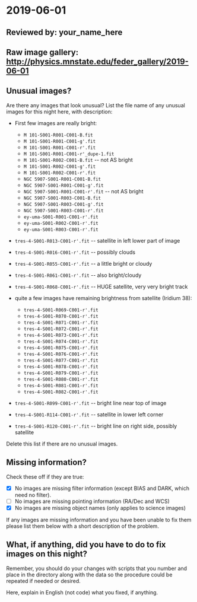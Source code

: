 # 2019-06-01

## Reviewed by:   your_name_here

## Raw image gallery: http://physics.mnstate.edu/feder_gallery/2019-06-01

## Unusual images?

Are there any images that look unusual? List the file name of any unusual images for this night here, with description:

+ First few images are really bright:
   + `M 101-S001-R001-C001-B.fit`
   + `M 101-S001-R001-C001-g'.fit`
   + `M 101-S001-R001-C001-r'.fit`
   + `M 101-S001-R001-C001-r'_dupe-1.fit`
   + `M 101-S001-R002-C001-B.fit` -- not AS bright
   + `M 101-S001-R002-C001-g'.fit`
   + `M 101-S001-R002-C001-r'.fit`
   + `NGC 5907-S001-R001-C001-B.fit`
   + `NGC 5907-S001-R001-C001-g'.fit`
   + `NGC 5907-S001-R001-C001-r'.fit` -- not AS bright
   + `NGC 5907-S001-R003-C001-B.fit`
   + `NGC 5907-S001-R003-C001-g'.fit`
   + `NGC 5907-S001-R003-C001-r'.fit`
   + `ey-uma-S001-R001-C001-r'.fit`
   + `ey-uma-S001-R002-C001-r'.fit`
   + `ey-uma-S001-R003-C001-r'.fit`

+ `tres-4-S001-R013-C001-r'.fit` -- satellite in left lower part of image
+ `tres-4-S001-R016-C001-r'.fit` -- possibly clouds
+ `tres-4-S001-R055-C001-r'.fit` -- a little bright or cloudy
+ `tres-4-S001-R061-C001-r'.fit` -- also bright/cloudy
+ `tres-4-S001-R068-C001-r'.fit` -- HUGE satellite, very very bright track

+ quite a few images have remaining brightness from satellite (Iridium 38):
   + `tres-4-S001-R069-C001-r'.fit`
   + `tres-4-S001-R070-C001-r'.fit`
   + `tres-4-S001-R071-C001-r'.fit`
   + `tres-4-S001-R072-C001-r'.fit`
   + `tres-4-S001-R073-C001-r'.fit`
   + `tres-4-S001-R074-C001-r'.fit`
   + `tres-4-S001-R075-C001-r'.fit`
   + `tres-4-S001-R076-C001-r'.fit`
   + `tres-4-S001-R077-C001-r'.fit`
   + `tres-4-S001-R078-C001-r'.fit`
   + `tres-4-S001-R079-C001-r'.fit`
   + `tres-4-S001-R080-C001-r'.fit`
   + `tres-4-S001-R081-C001-r'.fit`
   + `tres-4-S001-R082-C001-r'.fit`
   
+ `tres-4-S001-R099-C001-r'.fit` -- bright line near top of image
+ `tres-4-S001-R114-C001-r'.fit` -- satellite in lower left corner
+ `tres-4-S001-R120-C001-r'.fit` -- bright line on right side, possibly satellite

Delete this list if there are no unusual images.

## Missing information?

Check these off if they are true:

- [X] No images are missing filter information (except BIAS and DARK, which need no filter).
- [ ] No images are missing pointing information (RA/Dec and WCS)
- [X] No images are missing object names (only applies to science images)

If any images are missing information and you have been unable to fix them please list
them below with a short description of the problem.

## What, if anything, did you have to do to fix images on this night?

Remember, you should do your changes with scripts that you number and place in the
directory along with the data so the procedure could be repeated if needed or
desired.

Here, explain in English (not code) what you fixed, if anything.
